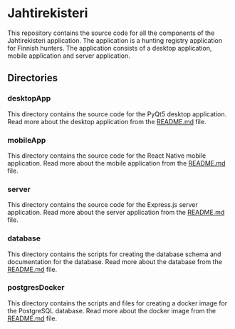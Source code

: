 # Jahtirekisteri

This repository contains the source code for all the components of the Jahtirekisteri application. The application is a hunting registry application for Finnish hunters. The application consists of a desktop application, mobile application and server application.

## Directories

### desktopApp

This directory contains the source code for the PyQt5 desktop application. Read more about the desktop application from the [README.md](desktopApp/README.md) file.

### mobileApp

This directory contains the source code for the React Native mobile application. Read more about the mobile application from the [README.md](mobileApp/README.md) file.

### server

This directory contains the source code for the Express.js server application. Read more about the server application from the [README.md](server/README.md) file.

### database

This directory contains the scripts for creating the database schema and documentation for the database. Read more about the database from the [README.md](database/README.md) file.

### postgresDocker

This directory contains the scripts and files for creating a docker image for the PostgreSQL database. Read more about the docker image from the [README.md](postgresDocker/README.md) file.
